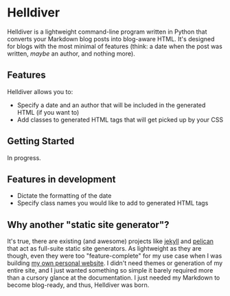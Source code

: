 # Helldiver

Helldiver is a lightweight command-line program written in Python that converts your Markdown blog posts into blog-aware HTML. It's designed for blogs with the most minimal of features (think: a date when the post was written, *maybe* an author, and nothing more).

## Features

Helldiver allows you to:

- Specify a date and an author that will be included in the generated HTML (if you want to)
- Add classes to generated HTML tags that will get picked up by your CSS

## Getting Started

In progress.

## Features in development

- Dictate the formatting of the date
- Specify class names you would like to add to generated HTML tags

## Why another "static site generator"?

It's true, there are existing (and awesome) projects like [jekyll](https://jekyllrb.com/) and [pelican](https://blog.getpelican.com/) that act as full-suite static site generators. As lightweight as they are though, even they were too "feature-complete" for my use case when I was building [my own personal website](https://github.com/rbnsl/personal-website). I didn't need themes or generation of my entire site, and I just wanted something so simple it barely required more than a cursory glance at the documentation. I just needed my Markdown to become blog-ready, and thus, Helldiver was born.
